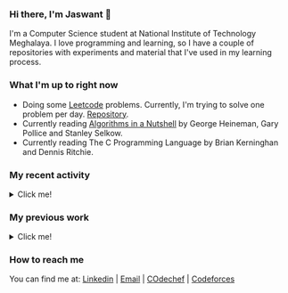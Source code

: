 ### Hi there, I'm Jaswant 👋

I'm a Computer Science student at National Institute of Technology Meghalaya. I love programming and learning, so I have a couple of repositories with experiments and material that I've used in my learning process.

### What I'm up to right now

- Doing some [Leetcode](https://leetcode.com/jaswantcoder/) problems. Currently, I'm trying to solve one problem per day. [Repository](https://github.com/jaswantcoder/leetcode).
- Currently reading [Algorithms in a Nutshell](https://www.oreilly.com/library/view/algorithms-in-a/9780596516246/) by George Heineman, Gary Pollice and Stanley Selkow.
- Currently reading The C Programming Language by Brian Kerninghan and Dennis Ritchie.

### My recent activity

<details>
  <summary>Click me!</summary>
  
- Just finished taking the [Introduction to Linux](https://training.linuxfoundation.org/training/introduction-to-linux/) course by The Linux Foundation.
  
</details>

### My previous work

<details>
  <summary>Click me!</summary>
  
- Interned at JP Morgan Chase & Co. , Establising data and visualization .
- 
- Made a simple start page and use it daily. It can be found in [this repository](https://github.com/jaswantcoder/startPage)

\*Note: Semestre i is a type of semester where students work with a company to solve a challenge. Most of the time is used to come up with a solution and implement it. In my case, the challenge was IoT.
  
</details>

### How to reach me

You can find me at: [Linkedin](https://www.linkedin.com/in/jaswantarya/) | [Email](mailto:jaswantarya442@gmail.com) | [COdechef](https://www.codechef.com/users/jaswantcoder) | [Codeforces](https://codeforces.com/profile/jaswantcoder)

<!--
**jaswantcoder/jaswantcoder** is a ✨ _special_ ✨ repository because its `README.md` (this file) appears on your GitHub profile.

Here are some ideas to get you started:

- 🔭 I’m currently working on ...
- 🌱 I’m currently learning ...
- 👯 I’m looking to collaborate on ...
- 🤔 I’m looking for help with ...
- 💬 Ask me about ...
- 📫 How to reach me: ...
- 😄 Pronouns: ...
- ⚡ Fun fact: ...
-->

